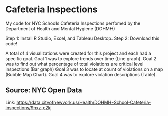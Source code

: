 # Cafeteria Inspections
My code for NYC Schools Cafeteria Inspections perfomed by the Department of Health and Mental Hygiene (DOHMH)

Step 1: Install R Studio, Excel, and Tableau Desktop.
Step 2: Download this code! 

A total of 4 visualizations were created for this project and each had a specific goal.
Goal 1 was to explore trends over time (Line graph). Goal 2 was to find out what percentage of total violations are critical level inspections (Bar graph)
Goal 3 was to locate at count of violations on a map (Bubble Map Chart). Goal 4 was to explore violation descriptions (Table).

## Source: NYC Open Data
Link: https://data.cityofnewyork.us/Health/DOHMH-School-Cafeteria-inspections/9hxz-c2kj
